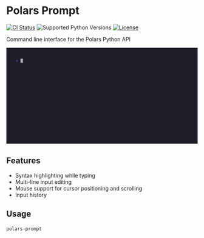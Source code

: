 # Polars Prompt

[![CI Status](https://img.shields.io/github/actions/workflow/status/esadek/polars-prompt/ci.yml)](https://github.com/esadek/polars-prompt/actions/workflows/ci.yml)
![Supported Python Versions](https://img.shields.io/badge/python-3.9+-blue)
[![License](https://img.shields.io/github/license/esadek/polars-prompt)](LICENSE)

Command line interface for the Polars Python API

<img src="assets/demo.gif" alt="polars-prompt demo" width="600" />

## Features

- Syntax highlighting while typing
- Multi-line input editing
- Mouse support for cursor positioning and scrolling
- Input history

## Usage

```bash
polars-prompt
```
